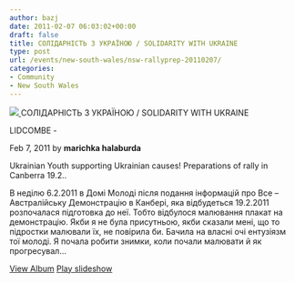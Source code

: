 ```yaml
---
author: bazj
date: 2011-02-07 06:03:02+00:00
draft: false
title: СОЛІДАРНІСТЬ З УКРАЇНОЮ / SOLIDARITY WITH UKRAINE
type: post
url: /events/new-south-wales/nsw-rallyprep-20110207/
categories:
- Community
- New South Wales
---
```


[![](http://www.ozeukes.com/wp-content/uploads/2011/02/marichka-halaburda-SOLIDARNIST-Z-UKRAINOJIU.jpg)
](http://www.ozeukes.com/wp-content/uploads/2011/02/marichka-halaburda-SOLIDARNIST-Z-UKRAINOJIU.jpg)СОЛІДАРНІСТЬ З УКРАЇНОЮ / SOLIDARITY WITH UKRAINE




LIDCOMBE -




Feb 7, 2011
by **marichka halaburda**




Ukrainian Youth supporting Ukrainian causes! Preparations of rally in Canberra 19.2..




В неділю 6.2.2011 в Домі Молоді після подання інформацій про Все – Aвстралійську Демонстрацію в Канбері, яка відбудеться 19.2.2011 розпочалася підготовка до неї. Тобто відбулося малювання плакат на демонстрацію. Якби я не була присутньою, якби сказали мені, що то підростки малювали їх, не повірила би. Бачила на власні очі ентузіязм тої молоді. Я почала робити знимки, коли почали малювати й як прогресувал...







[View Album](https://picasaweb.google.com/lh/sredir?uname=marichka.halaburda&target=ALBUM&id=5570759253564588705&authkey=Gv1sRgCPnCkfyI45fGbQ&feat=email)
[Play slideshow](https://picasaweb.google.com/lh/sredir?uname=marichka.halaburda&target=ALBUM&id=5570759253564588705&authkey=Gv1sRgCPnCkfyI45fGbQ&feat=email&mode=SLIDESHOW)



